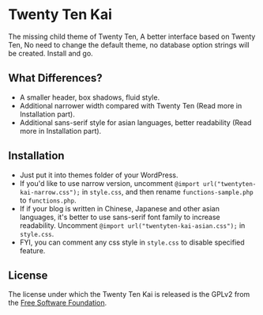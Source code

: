 Twenty Ten Kai
==============

The missing child theme of Twenty Ten, A better interface based on Twenty Ten, No need to change the default theme, no database option strings will be created. Install and go.


What Differences?
-----------------

 * A smaller header, box shadows, fluid style.
 * Additional narrower width compared with Twenty Ten (Read more in Installation part).
 * Additional sans-serif style for asian languages, better readability (Read more in Installation part).


Installation
------------

 * Just put it into themes folder of your WordPress.
 * If you'd like to use narrow version, uncomment `@import url("twentyten-kai-narrow.css");` in `style.css`, and then rename `functions-sample.php` to `functions.php`.
 * If if your blog is written in Chinese, Japanese and other asian languages, it's better to use sans-serif font family to increase readability. Uncomment `@import url("twentyten-kai-asian.css");` in `style.css`.
 * FYI, you can comment any css style in `style.css` to disable specified feature.


License
-------

The license under which the Twenty Ten Kai is released is the GPLv2 from the [Free Software Foundation][fsf].

[fsf]: http://www.fsf.org
